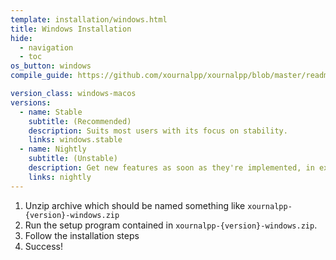 ```yaml
---
template: installation/windows.html
title: Windows Installation
hide:
  - navigation
  - toc
os_button: windows
compile_guide: https://github.com/xournalpp/xournalpp/blob/master/readme/WindowsBuild.md

version_class: windows-macos
versions:
  - name: Stable
    subtitle: (Recommended)
    description: Suits most users with its focus on stability.
    links: windows.stable
  - name: Nightly
    subtitle: (Unstable)
    description: Get new features as soon as they're implemented, in exchange for stability.
    links: nightly
---
```


1. Unzip archive which should be named something like `xournalpp-{version}-windows.zip`
2. Run the setup program contained in `xournalpp-{version}-windows.zip`.
3. Follow the installation steps
4. Success!
